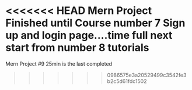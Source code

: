<<<<<<< HEAD
Mern Project Finished until Course number 7 Sign up and login page....time full
next start from number 8 tutorials
=======
Mern Project #9 25min is the last completed
>>>>>>> 0986575e3a20529499c3542fe3b2c5d61fdc1502
